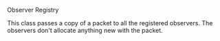 Observer Registry


This class passes a copy of a packet to all the registered observers.
The observers don't allocate anything new with the packet.

